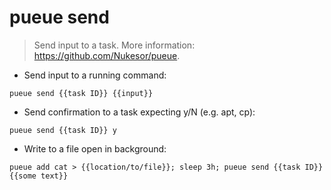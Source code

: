 # pueue send

> Send input to a task.
> More information: <https://github.com/Nukesor/pueue>.

- Send input to a running command:

`pueue send {{task ID}} {{input}}`

- Send confirmation to a task expecting y/N (e.g. apt, cp):

`pueue send {{task ID}} y`

- Write to a file open in background:

`pueue add cat > {{location/to/file}}; sleep 3h; pueue send {{task ID}} {{some text}}`
